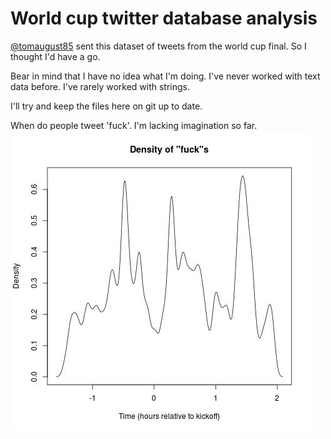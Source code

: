 # World cup twitter database analysis

[@tomaugust85](www.twitter.com/tomaugust85) sent this dataset of tweets from the world cup final. So I thought I'd have a go. 

Bear in mind that I have no idea what I'm doing. I've never worked with text data before. I've rarely worked with strings.

I'll try and keep the files here on git up to date.  


When do people tweet 'fuck'. I'm lacking imagination so far.
![Alt text](worldCup/f.jpg?raw=true)
